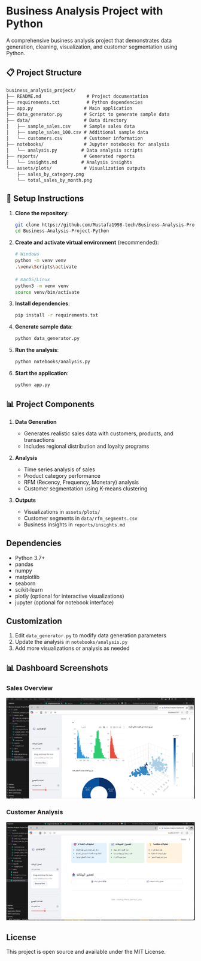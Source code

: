 # Business Analysis Project with Python

A comprehensive business analysis project that demonstrates data generation, cleaning, visualization, and customer segmentation using Python.

## 📋 Project Structure

```
business_analysis_project/
├── README.md                 # Project documentation
├── requirements.txt          # Python dependencies
├── app.py                   # Main application
├── data_generator.py        # Script to generate sample data
├── data/                    # Data directory
│   ├── sample_sales.csv     # Sample sales data
│   ├── sample_sales_100.csv # Additional sample data
│   └── customers.csv        # Customer information
├── notebooks/               # Jupyter notebooks for analysis
│   └── analysis.py         # Data analysis scripts
├── reports/                 # Generated reports
│   └── insights.md         # Analysis insights
└── assets/plots/            # Visualization outputs
    ├── sales_by_category.png
    └── total_sales_by_month.png
```

## 🚀 Setup Instructions

1. **Clone the repository**:
   ```bash
   git clone https://github.com/Mustafa1998-tech/Business-Analysis-Project-Python.git
   cd Business-Analysis-Project-Python
   ```

2. **Create and activate virtual environment** (recommended):
   ```bash
   # Windows
   python -m venv venv
   .\venv\Scripts\activate
   
   # macOS/Linux
   python3 -m venv venv
   source venv/bin/activate
   ```

3. **Install dependencies**:
   ```bash
   pip install -r requirements.txt
   ```

4. **Generate sample data**:
   ```bash
   python data_generator.py
   ```

5. **Run the analysis**:
   ```bash
   python notebooks/analysis.py
   ```

6. **Start the application**:
   ```bash
   python app.py
   ```

## 📊 Project Components

1. **Data Generation**
   - Generates realistic sales data with customers, products, and transactions
   - Includes regional distribution and loyalty programs

2. **Analysis**
   - Time series analysis of sales
   - Product category performance
   - RFM (Recency, Frequency, Monetary) analysis
   - Customer segmentation using K-means clustering

3. **Outputs**
   - Visualizations in `assets/plots/`
   - Customer segments in `data/rfm_segments.csv`
   - Business insights in `reports/insights.md`

## Dependencies

- Python 3.7+
- pandas
- numpy
- matplotlib
- seaborn
- scikit-learn
- plotly (optional for interactive visualizations)
- jupyter (optional for notebook interface)

## Customization

1. Edit `data_generator.py` to modify data generation parameters
2. Update the analysis in `notebooks/analysis.py`
3. Add more visualizations or analysis as needed

## 📊 Dashboard Screenshots

### Sales Overview
![Sales Dashboard 1](./screenshots/dashboard1.png)

### Customer Analysis
![Sales Dashboard 2](./screenshots/dashboard2.png)

## License

This project is open source and available under the MIT License.
